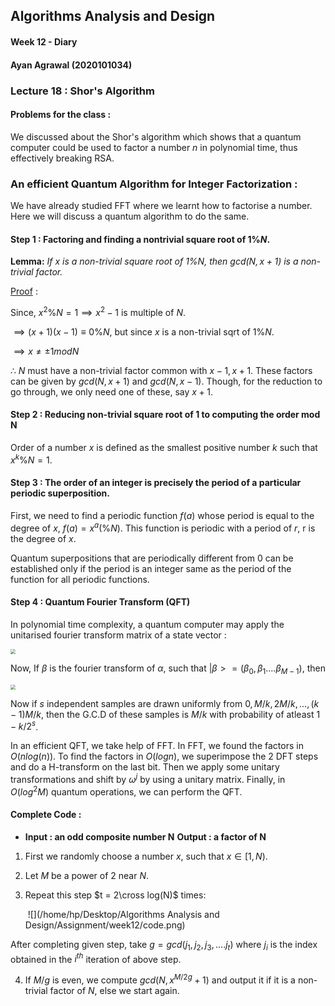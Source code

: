 ## Algorithms Analysis and Design

#### Week 12  - Diary 



#### Ayan Agrawal (2020101034)



### Lecture 18 : Shor's Algorithm

#### Problems for the class :

We discussed about the Shor's algorithm which shows that a quantum computer could be used to factor a number $n$ in polynomial time, thus effectively breaking RSA.

### An efficient Quantum Algorithm for Integer Factorization :

We have already studied FFT where we learnt how to factorise a number. Here we will discuss a quantum algorithm to do the same.

#### Step 1 : Factoring and finding a nontrivial square root of $1 \% N$. 

**Lemma:** *If $x$ is a non-trivial square root of $1 \% N$, then $gcd(N,x+1)$ is a non-trivial factor.* 

<u>Proof</u> : 

Since, $x^2 \% N = 1 \implies x^2-1$ is multiple of $N$. 

$\implies (x+1)(x-1) ≡ 0 \% N$, but since $x$ is a non-trivial sqrt of $1 \% N$. 

$\implies x \neq  ±1 mod N$ 

$\therefore$ $N$ must have a non-trivial factor common with $x-1,x+1$. These factors can be given by $gcd(N,x+1)$ and $gcd(N,x-1)$. Though, for the reduction to go through, we only need one of these, say $x+1$.

#### Step 2 : Reducing non-trivial square root of 1 to computing the order mod N

Order of a number $x$ is defined as the smallest positive number $k$ such that $x^k \% N = 1$. 

#### Step 3 : The order of an integer is precisely the period of a particular periodic superposition.

First, we need to find a periodic function $f(a)$ whose period is equal to the degree of $x$, $f(a) = x^a (\% N)$. This function is periodic with a period of $r$, r is the degree of $x$. 

Quantum superpositions that are periodically different from 0 can be established only if the period is an integer same as the period of the function for all periodic functions.

#### Step 4 : Quantum Fourier Transform (QFT)

In polynomial time complexity, a quantum computer may apply the unitarised fourier transform matrix of a state vector :

<img src="/home/hp/Desktop/Algorithms Analysis and Design/Assignment/week12/qft1.png" style="zoom:50%;" />

Now, If $\beta$ is the fourier transform of $\alpha$, such that $|\beta> = (\beta_0,\beta_1....\beta_{M-1})$, then

<img src="/home/hp/Desktop/Algorithms Analysis and Design/Assignment/week12/qft2.png" style="zoom:50%;" />

Now if $s$ independent samples are drawn uniformly from $0, M/k, 2M/k, ..., (k-1)M/k$, then the G.C.D of these samples is $M/k$ with probability of atleast $1-k/2^s$. 

In an efficient QFT, we take help of FFT. In FFT, we found the factors in $O(nlog(n))$. To find the factors in $O(logn)$, we superimpose the 2 DFT steps and do a H-transform on the last bit. Then we apply some unitary transformations and shift by $ω^j$ by using a unitary matrix. Finally, in $O(log^2M)$ quantum operations, we can perform the QFT.

#### Complete Code : 

- **Input : an odd composite number N**
  **Output : a factor of N**

1. First we randomly choose a number $x$, such that $x \in [1,N).$ 

2. Let $M$ be a power of $2$ near $N$. 

3. Repeat this step $t = 2\cross log(N)$ times:

   ​	![](/home/hp/Desktop/Algorithms Analysis and Design/Assignment/week12/code.png)

After completing given step, take $g = gcd(j_1,j_2,j_3,....j_t)$ where $j_i$ is the index obtained in the $i^{th}$ iteration of above step.

4. If $M/g$ is even, we compute $gcd(N, x^{M/2g} + 1)$ and output it if it is a non-trivial factor of $N$, else we start again.